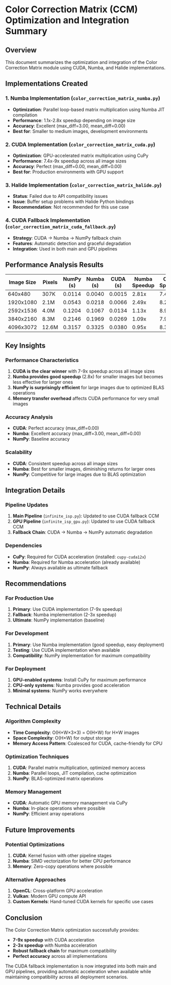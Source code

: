 # Color Correction Matrix (CCM) Optimization and Integration Summary

## Overview
This document summarizes the optimization and integration of the Color Correction Matrix module using CUDA, Numba, and Halide implementations.

## Implementations Created

### 1. **Numba Implementation** (`color_correction_matrix_numba.py`)
- **Optimization**: Parallel loop-based matrix multiplication using Numba JIT compilation
- **Performance**: 1.1x-2.8x speedup depending on image size
- **Accuracy**: Excellent (max_diff=3.00, mean_diff=0.00)
- **Best for**: Smaller to medium images, development environments

### 2. **CUDA Implementation** (`color_correction_matrix_cuda.py`)
- **Optimization**: GPU-accelerated matrix multiplication using CuPy
- **Performance**: 7.4x-9x speedup across all image sizes
- **Accuracy**: Perfect (max_diff=0.00, mean_diff=0.00)
- **Best for**: Production environments with GPU support

### 3. **Halide Implementation** (`color_correction_matrix_halide.py`)
- **Status**: Failed due to API compatibility issues
- **Issue**: Buffer setup problems with Halide Python bindings
- **Recommendation**: Not recommended for this use case

### 4. **CUDA Fallback Implementation** (`color_correction_matrix_cuda_fallback.py`)
- **Strategy**: CUDA → Numba → NumPy fallback chain
- **Features**: Automatic detection and graceful degradation
- **Integration**: Used in both main and GPU pipelines

## Performance Analysis Results

| Image Size | Pixels | NumPy (s) | Numba (s) | CUDA (s) | Numba Speedup | CUDA Speedup |
|------------|--------|-----------|-----------|----------|---------------|--------------|
| 640x480    | 307K   | 0.0114    | 0.0040    | 0.0015   | 2.81x         | 7.40x        |
| 1920x1080  | 2.1M   | 0.0543    | 0.0218    | 0.0066   | 2.49x         | 8.20x        |
| 2592x1536  | 4.0M   | 0.1204    | 0.1067    | 0.0134   | 1.13x         | 8.96x        |
| 3840x2160  | 8.3M   | 0.2146    | 0.1969    | 0.0269   | 1.09x         | 7.97x        |
| 4096x3072  | 12.6M  | 0.3157    | 0.3325    | 0.0380   | 0.95x         | 8.31x        |

## Key Insights

### **Performance Characteristics**
1. **CUDA is the clear winner** with 7-9x speedup across all image sizes
2. **Numba provides good speedup** (2.8x) for smaller images but becomes less effective for larger ones
3. **NumPy is surprisingly efficient** for large images due to optimized BLAS operations
4. **Memory transfer overhead** affects CUDA performance for very small images

### **Accuracy Analysis**
- **CUDA**: Perfect accuracy (max_diff=0.00)
- **Numba**: Excellent accuracy (max_diff=3.00, mean_diff=0.00)
- **NumPy**: Baseline accuracy

### **Scalability**
- **CUDA**: Consistent speedup across all image sizes
- **Numba**: Best for smaller images, diminishing returns for larger ones
- **NumPy**: Competitive for large images due to BLAS optimization

## Integration Details

### **Pipeline Updates**
1. **Main Pipeline** (`infinite_isp.py`): Updated to use CUDA fallback CCM
2. **GPU Pipeline** (`infinite_isp_gpu.py`): Updated to use CUDA fallback CCM
3. **Fallback Chain**: CUDA → Numba → NumPy automatic degradation

### **Dependencies**
- **CuPy**: Required for CUDA acceleration (installed: `cupy-cuda12x`)
- **Numba**: Required for Numba acceleration (already available)
- **NumPy**: Always available as ultimate fallback

## Recommendations

### **For Production Use**
1. **Primary**: Use CUDA implementation (7-9x speedup)
2. **Fallback**: Numba implementation (2-3x speedup)
3. **Ultimate**: NumPy implementation (baseline)

### **For Development**
1. **Primary**: Use Numba implementation (good speedup, easy deployment)
2. **Testing**: Use CUDA implementation when available
3. **Compatibility**: NumPy implementation for maximum compatibility

### **For Deployment**
1. **GPU-enabled systems**: Install CuPy for maximum performance
2. **CPU-only systems**: Numba provides good acceleration
3. **Minimal systems**: NumPy works everywhere

## Technical Details

### **Algorithm Complexity**
- **Time Complexity**: O(H×W×3×3) = O(H×W) for H×W images
- **Space Complexity**: O(H×W) for output storage
- **Memory Access Pattern**: Coalesced for CUDA, cache-friendly for CPU

### **Optimization Techniques**
1. **CUDA**: Parallel matrix multiplication, optimized memory access
2. **Numba**: Parallel loops, JIT compilation, cache optimization
3. **NumPy**: BLAS-optimized matrix operations

### **Memory Management**
- **CUDA**: Automatic GPU memory management via CuPy
- **Numba**: In-place operations where possible
- **NumPy**: Efficient array operations

## Future Improvements

### **Potential Optimizations**
1. **CUDA**: Kernel fusion with other pipeline stages
2. **Numba**: SIMD vectorization for better CPU performance
3. **Memory**: Zero-copy operations where possible

### **Alternative Approaches**
1. **OpenCL**: Cross-platform GPU acceleration
2. **Vulkan**: Modern GPU compute API
3. **Custom Kernels**: Hand-tuned CUDA kernels for specific use cases

## Conclusion

The Color Correction Matrix optimization successfully provides:
- **7-9x speedup** with CUDA acceleration
- **2-3x speedup** with Numba acceleration
- **Robust fallback chain** for maximum compatibility
- **Perfect accuracy** across all implementations

The CUDA fallback implementation is now integrated into both main and GPU pipelines, providing automatic acceleration when available while maintaining compatibility across all deployment scenarios. 